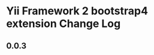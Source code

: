 Yii Framework 2 bootstrap4 extension Change Log
==============================================

0.0.3
-----------------------
